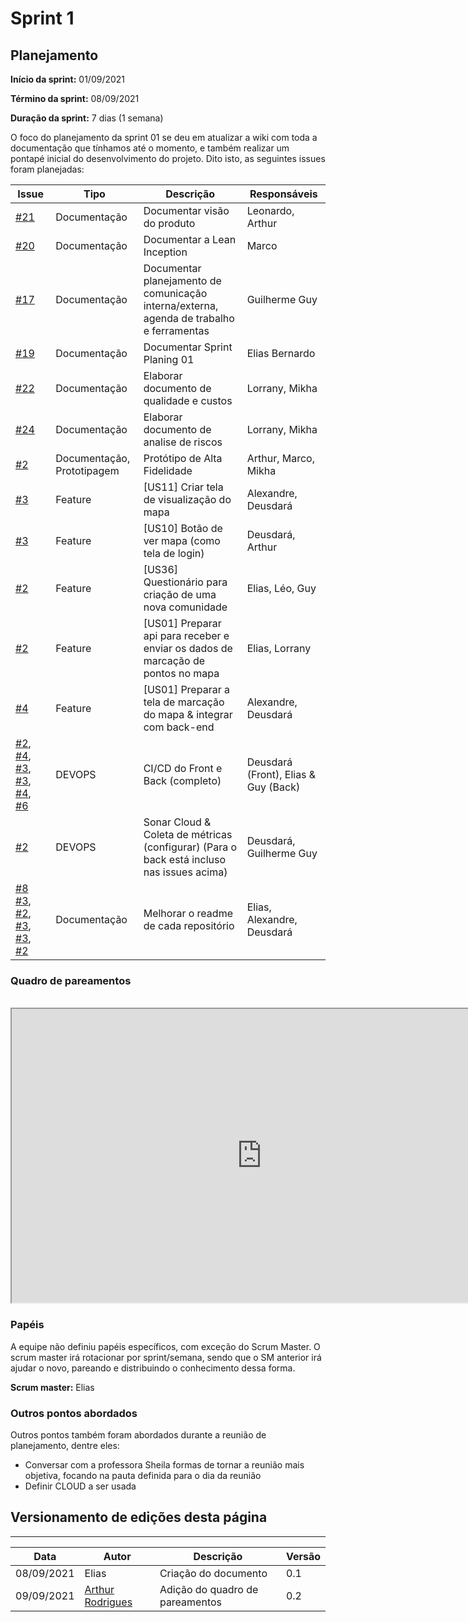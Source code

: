 # Sprint 1

## Planejamento

__Início da sprint:__ 01/09/2021

__Término da sprint:__ 08/09/2021

__Duração da sprint:__ 7 dias (1 semana)

O foco do planejamento da sprint 01 se deu em atualizar a wiki com toda a documentação que tínhamos até o momento, e também realizar um pontapé inicial do desenvolvimento do projeto. Dito isto, as seguintes issues foram planejadas:


| Issue | Tipo | Descrição | Responsáveis |
|--|--|----|--|
| [#21](https://github.com/fga-eps-mds/2021.1-Cartografia-social-docs/issues/21) | Documentação | Documentar visão do produto | Leonardo, Arthur |
| [#20](https://github.com/fga-eps-mds/2021.1-Cartografia-social-docs/issues/20) | Documentação | Documentar a Lean Inception | Marco |
| [#17](https://github.com/fga-eps-mds/2021.1-Cartografia-social-docs/issues/17) | Documentação | Documentar planejamento de comunicação interna/externa, agenda de trabalho e  ferramentas | Guilherme Guy |
| [#19](https://github.com/fga-eps-mds/2021.1-Cartografia-social-docs/issues/19) | Documentação | Documentar Sprint Planing 01 | Elias Bernardo |
| [#22](https://github.com/fga-eps-mds/2021.1-Cartografia-social-docs/issues/22) | Documentação | Elaborar documento de qualidade e custos | Lorrany, Mikha |
| [#24](https://github.com/fga-eps-mds/2021.1-Cartografia-social-docs/issues/24) | Documentação | Elaborar documento de analise de riscos | Lorrany, Mikha |
| [#2](https://github.com/fga-eps-mds/2021.1-Cartografia-social-docs/issues/2) | Documentação, Prototipagem | Protótipo de Alta Fidelidade | Arthur, Marco, Mikha |
| [#3](https://github.com/fga-eps-mds/2021.1-Cartografia-social-front/issues/3) | Feature | [US11] Criar tela de visualização do mapa | Alexandre, Deusdará |
| [#3](https://github.com/fga-eps-mds/2021.1-Cartografia-social-front/issues/3) | Feature | [US10] Botão de ver mapa (como tela de login) | Deusdará, Arthur |
| [#2](https://github.com/fga-eps-mds/2021.1-Cartografia-social-docs/issues/2) | Feature | [US36] Questionário para criação de uma nova comunidade | Elias, Léo, Guy |
| [#2](https://github.com/fga-eps-mds/2021.1-Cartografia-social-api-mapas/issues/2) | Feature | [US01] Preparar api para receber e enviar os dados de marcação de pontos no mapa | Elias, Lorrany |
| [#4](https://github.com/fga-eps-mds/2021.1-Cartografia-social-front/issues/4) | Feature | [US01] Preparar a tela de marcação do mapa & integrar com back-end | Alexandre, Deusdará |
| [#2](https://github.com/fga-eps-mds/2021.1-Cartografia-social-front/issues/2), [#4](https://github.com/fga-eps-mds/2021.1-Cartografia-social-api-mapas/issues/4), [#3](https://github.com/fga-eps-mds/2021.1-Cartografia-social-api-users/issues/3), [#3](https://github.com/fga-eps-mds/2021.1-Cartografia-social-api-midia/issues/3), [#4](https://github.com/fga-eps-mds/2021.1-Cartografia-social-api-comunidades/issues/4), [#6](https://github.com/fga-eps-mds/2021.1-Cartografia-social-api-gateway/issues/6) | DEVOPS | CI/CD do Front e Back (completo) | Deusdará (Front), Elias & Guy (Back) |
| [#2](https://github.com/fga-eps-mds/2021.1-Cartografia-social-front/issues/2) | DEVOPS | Sonar Cloud & Coleta de métricas (configurar) (Para o back está incluso nas issues acima) | Deusdará, Guilherme Guy |
|[#8](https://github.com/fga-eps-mds/2021.1-Cartografia-social-front/issues/8) [#3](https://github.com/fga-eps-mds/2021.1-Cartografia-social-api-gateway/issues/3), [#2](https://github.com/fga-eps-mds/2021.1-Cartografia-social-api-midia/issues/2), [#3](https://github.com/fga-eps-mds/2021.1-Cartografia-social-api-comunidades/issues/3), [#3](https://github.com/fga-eps-mds/2021.1-Cartografia-social-api-mapas/issues/3), [#2](https://github.com/fga-eps-mds/2021.1-Cartografia-social-api-users/issues/2) | Documentação | Melhorar o readme de cada repositório | Elias, Alexandre, Deusdará |



### Quadro de pareamentos
<br>

<iframe width="800" height="470" src="https://docs.google.com/spreadsheets/d/e/2PACX-1vTLHE3O8zIRwIz41POb4DXlbyhoVHY9R9vC0wSL-60NMeFVH0Fk0wqUV2v8AgRGTokYaZmwunInbF3m/pubhtml?gid=1619415756&amp;single=true&amp;widget=true&amp;headers=false"></iframe>

### Papéis

A equipe não definiu papéis específicos, com exceção do Scrum Master. O scrum master irá rotacionar por sprint/semana, sendo que o SM anterior irá ajudar o novo, pareando e distribuindo o conhecimento dessa forma.

__Scrum master:__ Elias

### Outros pontos abordados

Outros pontos também foram abordados durante a reunião de planejamento, dentre eles:

- Conversar com a professora Sheila formas de tornar a reunião mais objetiva, focando na pauta definida para o dia da reunião
- Definir CLOUD a ser usada


## Versionamento de edições desta página
---

| Data | Autor | Descrição | Versão |
|------|-------|-----------|--------|
| 08/09/2021 | Elias | Criação do documento | 0.1 |
| 09/09/2021 | [Arthur Rodrigues](https://github.com/arthurarp) | Adição do quadro de pareamentos | 0.2 |